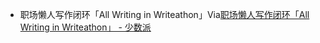 - 职场懒人写作闭环「All Writing in Writeathon」Via[职场懒人写作闭环「All Writing in Writeathon」 - 少数派](https://sspai.com/post/73648)
